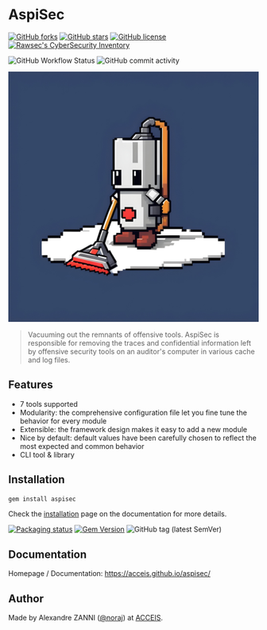 # AspiSec

[![GitHub forks](https://img.shields.io/github/forks/acceis/aspisec)](https://github.com/acceis/aspisec/network)
[![GitHub stars](https://img.shields.io/github/stars/acceis/aspisec)](https://github.com/acceis/aspisec/stargazers)
[![GitHub license](https://img.shields.io/github/license/acceis/aspisec)](https://github.com/acceis/aspisec/blob/master/LICENSE.txt)
[![Rawsec's CyberSecurity Inventory](https://inventory.raw.pm/img/badges/Rawsec-inventoried-FF5050_flat.svg)](https://inventory.raw.pm/tools.html#aspisec)

![GitHub Workflow Status](https://img.shields.io/github/actions/workflow/status/acceis/aspisec/ruby.yml?branch=master)
![GitHub commit activity](https://img.shields.io/github/commit-activity/y/acceis/aspisec)

![AspiSec logo](docs/_media/logo-aspisec.jpg)

> Vacuuming out the remnants of offensive tools. AspiSec is responsible for removing the traces and confidential information left by offensive security tools on an auditor's computer in various cache and log files.

## Features

- 7 tools supported
- Modularity: the comprehensive configuration file let you fine tune the behavior for every module
- Extensible: the framework design makes it easy to add a new module
- Nice by default: default values have been carefully chosen to reflect the most expected and common behavior
- CLI tool & library

## Installation

```zsh
gem install aspisec
```

Check the [installation](https://acceis.github.io/aspisec/#/pages/install) page on the documentation for more details.

[![Packaging status](https://repology.org/badge/vertical-allrepos/aspisec.svg)](https://repology.org/project/aspisec/versions)
[![Gem Version](https://badge.fury.io/rb/aspisec.svg)](https://badge.fury.io/rb/aspisec)
![GitHub tag (latest SemVer)](https://img.shields.io/github/tag/acceis/aspisec)

## Documentation

Homepage / Documentation: https://acceis.github.io/aspisec/

## Author

Made by Alexandre ZANNI ([@noraj](https://pwn.by/noraj/)) at [ACCEIS](https://www.acceis.fr/).
